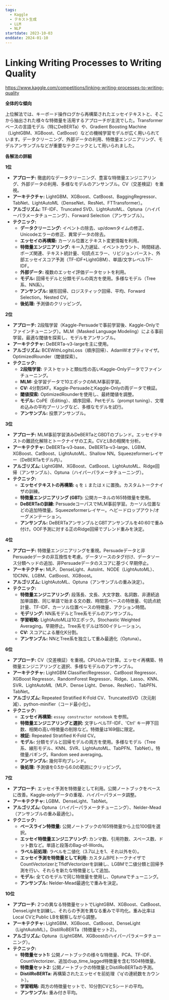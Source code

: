 ```yaml
---
tags:
  - Kaggle
  - テキスト生成
  - LLM
  - NLP
startdate: 2023-10-03
enddate: 2024-01-10
---
```

# Linking Writing Processes to Writing Quality
https://www.kaggle.com/competitions/linking-writing-processes-to-writing-quality

**全体的な傾向**

上位解法では、キーボード操作ログから再構築されたエッセイテキストと、そこから抽出された様々な特徴量を活用するアプローチが主流でした。Transformerベースの言語モデル（特にDeBERTa）や、Gradient Boosting Machine（LightGBM、XGBoost、CatBoost）などの機械学習モデルが広く用いられています。データクリーニング、外部データの利用、特徴量エンジニアリング、モデルアンサンブルなどが重要なテクニックとして用いられました。

**各解法の詳細**

**1位**

- **アプローチ:** 徹底的なデータクリーニング、豊富な特徴量エンジニアリング、外部データの利用、多様なモデルのアンサンブル。CV（交差検証）を重視。
- **アーキテクチャ:** LightGBM、XGBoost、CatBoost、BaggingRegressor、TabNet、LightAutoML（DenseNet、ResNet、FTTransformer）。
- **アルゴリズム:** TF-IDF、Truncated SVD、LightAutoML、Optuna（ハイパーパラメータチューニング）、Forward Selection（アンサンブル）。
- **テクニック:**
    - **データクリーニング:** イベントの除去、up/downタイムの修正、Unicodeエラーの修正、異常データの除去。
    - **エッセイの再構築:** カーソル位置とテキスト変更情報を利用。
    - **特徴量エンジニアリング:** キー入力遅延、イベントカウント、時間経過、ポーズ関連、テキスト統計量、句読点エラー、リビジョンバースト、外部エッセイスコア予測（TF-IDF+LightGBM）、単語/文字レベルTF-IDF。
    - **外部データ:** 複数のエッセイ評価データセットを利用。
    - **モデル:** 回帰モデルと分類モデルの両方を使用。多様なモデル（Tree系、NN系）。
    - **アンサンブル:** 線形回帰、ロジスティック回帰、平均、Forward Selection。Nested CV。
    - **後処理:** 予測値のクリッピング。

**2位**

- **アプローチ:** 2段階学習（Kaggle-Persuadeで事前学習後、Kaggle-Onlyでファインチューニング）。MLM（Masked Language Modeling）による事前学習。最適な閾値を探索し、モデルをアンサンブル。
- **アーキテクチャ:** DeBERTa-v3-largeを主に使用。
- **アルゴリズム:** BCEWithLogitsLoss（順序回帰）、AdamWオプティマイザ。OptimizedRounder（閾値探索）。
- **テクニック:**
    - **2段階学習:** テストセットと類似性の高いKaggle-Onlyデータでファインチューニング。
    - **MLM:** 全学習データで10エポックのMLM事前学習。
    - **CV:** 4分割SKF。Kaggle-PersuadeとKaggle-Onlyの両データで検証。
    - **閾値探索:** OptimizedRounderを使用し、最終閾値を調整。
    - **モデル:** CoPE（Editing）、順序回帰、Petモデル（prompt tuning）、文埋め込みの平均プーリングなど、多様なモデルを試行。
    - **アンサンブル:** 投票アンサンブル。

**3位**

- **アプローチ:** MLM事前学習済みDeBERTaとGBDTのブレンド。エッセイテキストの難読化解除とトークナイザの工夫。CVとLBの相関を分析。
- **アーキテクチャ:** DeBERTa-v3-base、DeBERTa-v3-large、LGBM、XGBoost、CatBoost、LightAutoML、Shallow NN。Squeezeformerレイヤー（DeBERTaモデル内）。
- **アルゴリズム:** LightGBM、XGBoost、CatBoost、LightAutoML、Ridge回帰（アンサンブル）、Optuna（ハイパーパラメータチューニング）。
- **テクニック:**
    - **エッセイテキストの再構築:** `q` を `i` または `X` に置換。カスタムトークナイザの訓練。
    - **特徴量エンジニアリング (GBT):** 公開カーネルの165特徴量を使用。
    - **DeBERTaの訓練:** PersuadeコーパスでMLM事前学習。カーソル位置などの追加特徴量。Squeezeformerレイヤー。ヘビードロップアウト/オーグメンテーション。
    - **アンサンブル:** DeBERTaアンサンブルとGBTアンサンブルを40:60で重み付け。OOF予測に対する正のRidge回帰でブレンド重みを決定。

**4位**

- **アプローチ:** 特徴量エンジニアリングを重視。Persuadeデータと非Persuadeデータの非互換性を考慮。データソースのタグ付け、データソース分類ヘッドの追加、非Persuadeデータのスコアに基づく早期停止。
- **アーキテクチャ:** MLP、DenseLight、AutoInt、NODE（LightAutoML）、1DCNN、LGBM、CatBoost、XGBoost。
- **アルゴリズム:** LightAutoML、Optuna（アンサンブルの重み決定）。
- **テクニック:**
    - **特徴量エンジニアリング:** 段落長、文長、大文字数、名詞数、非連続追加単語数、同じ単語で始まる文の数、時間窓ベースの特徴量、句読点統計量、TF-IDF、カーソル位置ベースの特徴量、アクション時間。
    - **モデリング:** NN系モデルとTree系モデルのアンサンブル。
    - **学習戦略:** LightAutoMLは10エポック。Stochastic Weighted Averaging。早期停止。Tree系モデルは1500イテレーション。
    - **CV:** スコアによる層化K分割。
    - **アンサンブル:** NNとTree系を独立して重み最適化（Optuna）。

**6位**

- **アプローチ:** CV（交差検証）を重視。CPUのみで計算。エッセイ再構築、特徴量エンジニアリングと選択、多様なモデルのアンサンブル。
- **アーキテクチャ:** LightGBM Classifier/Regressor、CatBoost Regressor、XGBoost Regressor、RandomForest Regressor、Ridge、Lasso、KNN、SVR、LightAutoML（MLP、Dense Light、Dense、ResNet）、TabPFN、TabNet。
- **アルゴリズム:** Repeated Stratified K-Fold CV、TruncatedSVD（次元削減）、python-minifier（コード最小化）。
- **テクニック:**
    - **エッセイ再構築:** `essay constructor notebook` を参照。
    - **特徴量エンジニアリングと選択:** 文字レベルTF-IDF、'Ctrl' キー押下回数、相関の高い特徴量の削除など。特徴量は169個に限定。
    - **検証:** Repeated Stratified K-Fold CV。
    - **モデル:** 分類モデルと回帰モデルの両方を使用。多様なモデル（Tree系、線形モデル、KNN、SVR、LightAutoML、TabPFN、TabNet）。特徴量バギング。Random seed averaging。
    - **アンサンブル:** 幾何平均ブレンド。
    - **後処理:** 予測値を0.5から6.0の範囲にクリッピング。

**7位**

- **アプローチ:** エッセイ予測を特徴量として利用。公開ノートブックをベースに改善。Kaggle-onlyデータの重複、ハイパーパラメータ調整。
- **アーキテクチャ:** LGBM、DenseLight、TabNet。
- **アルゴリズム:** Optuna（ハイパーパラメータチューニング）、Nelder-Mead（アンサンブルの重み最適化）。
- **テクニック:**
    - **ベースライン特徴量:** 公開ノートブックの165特徴量から上位100個を選択。
    - **エッセイ特徴量エンジニアリング:** カンマ数、引用符数、スペース数、ドット数など。単語と段落のBag-of-Words。
    - **ラベル前処理:** ラベルを二値化（3.7以上を1、それ以外を0）。
    - **エッセイ予測を特徴量として利用:** カスタムBPEトークナイザでCountVectorizerとTfidfVectorizerを訓練し、LGBMで二値分類と回帰予測を行い、それらを新たな特徴量として追加。
    - **モデル:** 全てのモデルで同じ特徴量を使用し、Optunaでチューニング。
    - **アンサンブル:** Nelder-Mead最適化で重みを決定。

**10位**

- **アプローチ:** 2つの異なる特徴量セットでLightGBM、XGBoost、CatBoost、DenseLightを訓練し、それらの予測を異なる重みで平均化。重み比率はLocal CVとPublic LBを観察しながら調整。
- **アーキテクチャ:** LightGBM、XGBoost、CatBoost、DenseLight（LightAutoML）。DistilRoBERTa（特徴量セット2）。
- **アルゴリズム:** Optuna（LightGBM、XGBoostのハイパーパラメータチューニング）。
- **テクニック:**
    - **特徴量セット1:** 公開ノートブックの様々な特徴量、PCA、TF-IDF、CountVectorizer、追加のup_time_lagged特徴量を含む1504特徴量。
    - **特徴量セット2:** 公開ノートブックの特徴量とDistilRoBERTaの予測。
    - **DistilRoBERTa:** 再構築されたエッセイを前処理（'q'の連続数をカウント）。
    - **学習戦略:** 両方の特徴量セットで、10分割CVと5シードの平均。
    - **アンサンブル:** 重み付き平均。
